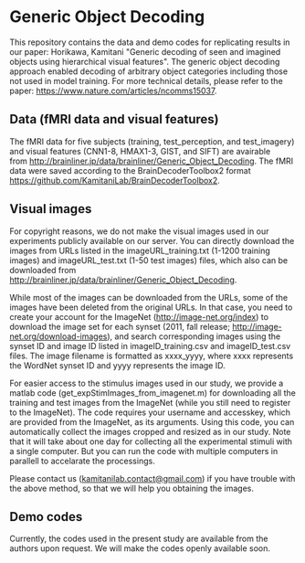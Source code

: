 # Generic Object Decoding

This repository contains the data and demo codes for replicating results in our paper: Horikawa, Kamitani "Generic decoding of seen and imagined objects using hierarchical visual features".
The generic object decoding approach enabled decoding of arbitrary object categories including those not used in model training. For more technical details, please refer to the paper: <https://www.nature.com/articles/ncomms15037>.

## Data (fMRI data and visual features)
The fMRI data for five subjects (training, test_perception, and test_imagery) and visual features (CNN1-8, HMAX1-3, GIST, and SIFT) are avairable from <http://brainliner.jp/data/brainliner/Generic_Object_Decoding>. The fMRI data were saved according to the BrainDecoderToolbox2 format <https://github.com/KamitaniLab/BrainDecoderToolbox2>.

## Visual images
For copyright reasons, we do not make the visual images used in our experiments publicly available on our server. You can directly download the images from URLs listed in the imageURL_training.txt (1-1200 training images)  and imageURL_test.txt (1-50 test images) files, which also can be downloaded from <http://brainliner.jp/data/brainliner/Generic_Object_Decoding>. 

While most of the images can be downloaded from the URLs, some of the images have been deleted from the original URLs. In that case, you need to create your account for the ImageNet (<http://image-net.org/index>)  to download the image set for each synset (2011, fall release; <http://image-net.org/download-images>), and search corresponding images using the synset ID and image ID listed in imageID_training.csv and imageID_test.csv files. The image filename is formatted as xxxx_yyyy, where xxxx represents the WordNet synset ID and yyyy represents the image ID.

For easier access to the stimulus images used in our study, we provide a matlab code (get_expStimImages_from_imagenet.m) for downloading all the training and test images from the ImageNet (while you still need to register to the ImageNet). The code requires your username and accesskey, which are provided from the ImageNet, as its arguments. Using this code, you can automatically collect the images cropped and resized as in our study. Note that it will take about one day for collecting all the experimental stimuli with a single computer. But you can run the code with multiple computers in parallell to accelarate the processings.

Please contact us (kamitanilab.contact@gmail.com) if you have trouble with the above method, so that we will help you obtaining the images. 

## Demo codes
Currently, the codes used in the present study are available from the authors upon request. We will make the codes openly available soon.
